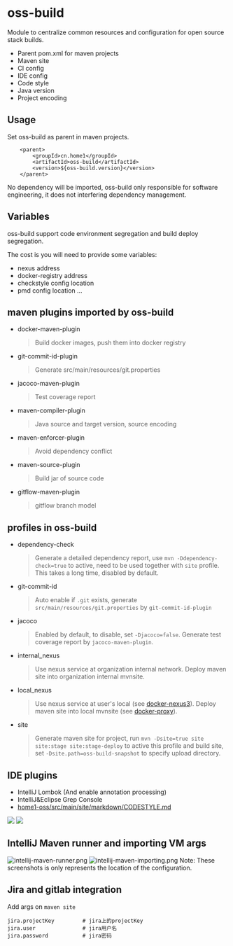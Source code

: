 
# oss-build
Module to centralize common resources and configuration for open source stack builds.

- Parent pom.xml for maven projects
- Maven site
- CI config
- IDE config
- Code style
- Java version
- Project encoding


## Usage

Set oss-build as parent in maven projects.

        <parent>
            <groupId>cn.home1</groupId>
            <artifactId>oss-build</artifactId>
            <version>${oss-build.version}</version>
        </parent>

No dependency will be imported, oss-build only responsible for software engineering,
it does not interfering dependency management.


## Variables

oss-build support code environment segregation and build deploy segregation.

The cost is you will need to provide some variables:
+ nexus address
+ docker-registry address
+ checkstyle config location
+ pmd config location
...


## maven plugins imported by oss-build

+ docker-maven-plugin
    > Build docker images, push them into docker registry

+ git-commit-id-plugin
    > Generate src/main/resources/git.properties

+ jacoco-maven-plugin
    > Test coverage report

+ maven-compiler-plugin
    > Java source and target version, source encoding

+ maven-enforcer-plugin
    > Avoid dependency conflict

+ maven-source-plugin
    > Build jar of source code

+ gitflow-maven-plugin
    > gitflow branch model


## profiles in oss-build

+ dependency-check
    > Generate a detailed dependency report, use `mvn -Ddependency-check=true` to active, need to be used together with `site` profile.
    This takes a long time, disabled by default.

+ git-commit-id
    > Auto enable if `.git` exists, generate `src/main/resources/git.properties` by `git-commit-id-plugin`

+ jacoco
    > Enabled by default, to disable, set `-Djacoco=false`.
    Generate test coverage report by `jacoco-maven-plugin`.

+ internal_nexus
    > Use nexus service at organization internal network.
    Deploy maven site into organization internal mvnsite.

+ local_nexus
    > Use nexus service at user's local (see [docker-nexus3](../docker-nexus3/README.html)).
    Deploy maven site into local mvnsite (see [docker-proxy](../docker-proxy/README.html)).

+ site
    > Generate maven site for project,
    run `mvn -Dsite=true site site:stage site:stage-deploy` to active this profile and build site, 
    set `-Dsite.path=oss-build-snapshot` to specify upload directory.


## IDE plugins

  + IntelliJ         Lombok (And enable annotation processing)
  + IntelliJ&Eclipse Grep Console
  + [home1-oss/src/main/site/markdown/CODESTYLE.md](../home1-oss/CODESTYLE.html)

![](images/intellij_project_sdk.png)
![](images/intellij_enable_annotation_processors.png)


## IntelliJ Maven runner and importing VM args

  ![intellij-maven-runner.png](images/intellij_maven_runner.png)
  ![intellij-maven-importing.png](images/intellij_maven_importing.png)
  Note: These screenshots is only represents the location of the configuration.


## Jira and gitlab integration

Add args on `maven site` 

    jira.projectKey         # jira上的projectKey
    jira.user               # jira用户名
    jira.password           # jira密码
